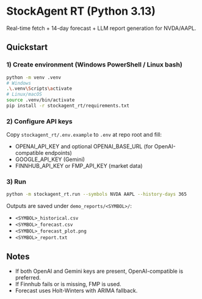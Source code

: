 # StockAgent RT (Python 3.13)

Real-time fetch + 14-day forecast + LLM report generation for NVDA/AAPL.

## Quickstart

### 1) Create environment (Windows PowerShell / Linux bash)
```bash
python -m venv .venv
# Windows
.\.venv\Scripts\activate
# Linux/macOS
source .venv/bin/activate
pip install -r stockagent_rt/requirements.txt
```

### 2) Configure API keys
Copy `stockagent_rt/.env.example` to `.env` at repo root and fill:
- OPENAI_API_KEY and optional OPENAI_BASE_URL (for OpenAI-compatible endpoints)
- GOOGLE_API_KEY (Gemini)
- FINNHUB_API_KEY or FMP_API_KEY (market data)

### 3) Run
```bash
python -m stockagent_rt.run --symbols NVDA AAPL --history-days 365
```
Outputs are saved under `demo_reports/<SYMBOL>/`:
- `<SYMBOL>_historical.csv`
- `<SYMBOL>_forecast.csv`
- `<SYMBOL>_forecast_plot.png`
- `<SYMBOL>_report.txt`

## Notes
- If both OpenAI and Gemini keys are present, OpenAI-compatible is preferred.
- If Finnhub fails or is missing, FMP is used.
- Forecast uses Holt-Winters with ARIMA fallback.
